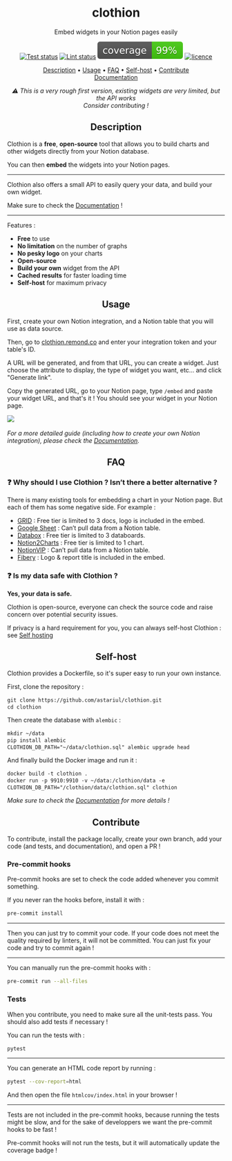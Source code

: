<h1 align="center">clothion</h1>
<p align="center">
Embed widgets in your Notion pages easily
</p>

<p align="center">
    <a href="https://github.com/astariul/clothion/actions/workflows/pytest.yaml"><img src="https://github.com/astariul/clothion/actions/workflows/pytest.yaml/badge.svg" alt="Test status" /></a>
    <a href="https://github.com/astariul/clothion/actions/workflows/lint.yaml"><img src="https://github.com/astariul/clothion/actions/workflows/lint.yaml/badge.svg" alt="Lint status" /></a>
    <img src=".github/badges/coverage.svg" alt="Coverage status" />
    <a href="https://github.com/astariul/clothion/blob/main/LICENSE"><img src="https://img.shields.io/badge/License-MIT-yellow.svg" alt="licence" /></a>
</p>

<p align="center">
  <a href="#description">Description</a> •
  <a href="#usage">Usage</a> •
  <a href="#faq">FAQ</a> •
  <a href="#self-host">Self-host</a> •
  <a href="#contribute">Contribute</a>
  <br>
  <a href="https://clothion-docs.remond.co/">Documentation</a>
</p>

<p align="center">
  <i>⚠️ This is a very rough first version, existing widgets are very limited, but the API works</i>
  <br>
  <i>Consider contributing !</i>
</p>

<h2 align="center">Description</h2>

Clothion is a **free**, **open-source** tool that allows you to build charts and other widgets directly from your Notion database.

You can then **embed** the widgets into your Notion pages.

---

Clothion also offers a small API to easily query your data, and build your own widget.

Make sure to check the [Documentation](https://clothion-docs.remond.co/) !

---

Features :

- **Free** to use
- **No limitation** on the number of graphs
- **No pesky logo** on your charts
- **Open-source**
- **Build your own** widget from the API
- **Cached results** for faster loading time
- **Self-host** for maximum privacy

<h2 align="center">Usage</h2>

First, create your own Notion integration, and a Notion table that you will use as data source.

Then, go to [clothion.remond.co](clothion.remond.co) and enter your integration token and your table's ID.

A URL will be generated, and from that URL, you can create a widget. Just choose the attribute to display, the type of widget you want, etc... and click "Generate link".

Copy the generated URL, go to your Notion page, type `/embed` and paste your widget URL, and that's it ! You should see your widget in your Notion page.

![](https://github.com/astariul/clothion/assets/43774355/01752d43-055c-497e-b955-e4d768a729a7)

_For a more detailed guide (including how to create your own Notion integration), please check the [Documentation](https://clothion-docs.remond.co/Usage-guide-1593be33d1494192b05b98c19c9beb24)._

<h2 align="center">FAQ</h2>

### ❓ **Why should I use Clothion ? Isn’t there a better alternative ?**

There is many existing tools for embedding a chart in your Notion page. But each of them has some negative side. For example :

- [GRID](https://grid.is/) : Free tier is limited to 3 docs, logo is included in the embed.
- [Google Sheet](https://docs.google.com/) : Can’t pull data from a Notion table.
- [Databox](https://databox.com/) : Free tier is limited to 3 databoards.
- [Notion2Charts](https://notion2charts.com/) : Free tier is limited to 1 chart.
- [NotionVIP](https://uno.notion.vip/charts/) : Can’t pull data from a Notion table.
- [Fibery](https://fibery.io/) : Logo & report title is included in the embed.

### ❓ **Is my data safe with Clothion ?**

**Yes, your data is safe.**




Clothion is open-source, everyone can check the source code and raise concern over potential security issues.

If privacy is a hard requirement for you, you can always self-host Clothion : see
[Self hosting](https://www.notion.so/Self-hosting-e1235b7903c04041819d8ab9402885bf?pvs=21)

<h2 align="center">Self-host</h2>

Clothion provides a Dockerfile, so it's super easy to run your own instance.

First, clone the repository :

```console
git clone https://github.com/astariul/clothion.git
cd clothion
```

Then create the database with `alembic` :

```console
mkdir ~/data
pip install alembic
CLOTHION_DB_PATH="~/data/clothion.sql" alembic upgrade head
```

And finally build the Docker image and run it :

```console
docker build -t clothion .
docker run -p 9910:9910 -v ~/data:/clothion/data -e CLOTHION_DB_PATH="/clothion/data/clothion.sql" clothion
```

_Make sure to check the [Documentation](https://clothion-docs.remond.co/Self-hosting-e1235b7903c04041819d8ab9402885bf) for more details !_

<h2 align="center">Contribute</h2>

To contribute, install the package locally, create your own branch, add your code (and tests, and documentation), and open a PR !

### Pre-commit hooks

Pre-commit hooks are set to check the code added whenever you commit something.

If you never ran the hooks before, install it with :

```bash
pre-commit install
```

---

Then you can just try to commit your code. If your code does not meet the quality required by linters, it will not be committed. You can just fix your code and try to commit again !

---

You can manually run the pre-commit hooks with :

```bash
pre-commit run --all-files
```

### Tests

When you contribute, you need to make sure all the unit-tests pass. You should also add tests if necessary !

You can run the tests with :

```bash
pytest
```

---

You can generate an HTML code report by running :

```bash
pytest --cov-report=html
```

And then open the file `htmlcov/index.html` in your browser !

---

Tests are not included in the pre-commit hooks, because running the tests might be slow, and for the sake of developpers we want the pre-commit hooks to be fast !

Pre-commit hooks will not run the tests, but it will automatically update the coverage badge !
